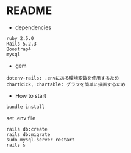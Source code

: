 # README

* dependencies

```
ruby 2.5.0
Rails 5.2.3
Boostrap4
mysql 
```

* gem

```
dotenv-rails: .envにある環境変数を使用するため
chartkick, chartable: グラフを簡単に描画するため
```

* How to start

```
bundle install
```
set .env file
```
rails db:create
rails db:migrate
sudo mysql.server restart
rails s
```
